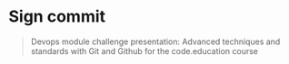 # Sign commit

> Devops module challenge presentation: Advanced techniques and standards with Git and Github for the code.education course
